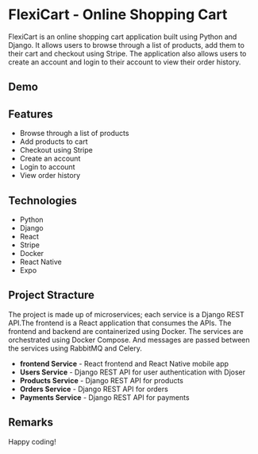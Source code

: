 
# FlexiCart - Online Shopping Cart

FlexiCart is an online shopping cart application built using Python and Django. It allows users to browse through a list of products, add them to their cart and checkout using Stripe. The application also allows users to create an account and login to their account to view their order history.

## Demo

## Features

* Browse through a list of products
* Add products to cart
* Checkout using Stripe
* Create an account
* Login to account
* View order history

## Technologies

* Python
* Django
* React
* Stripe
* Docker
* React Native
* Expo

## Project Stracture

The project is made up of microservices; each service is a Django REST API.The frontend is a React application that consumes the APIs. The frontend and backend are containerized using Docker. The services are orchestrated using Docker Compose. And messages are passed between the services using RabbitMQ and Celery.

* **frontend Service** - React frontend and React Native mobile app
* **Users Service** - Django REST API for user authentication with Djoser
* **Products Service** - Django REST API for products
* **Orders Service** - Django REST API for orders
* **Payments Service** - Django REST API for payments

## Remarks

Happy coding!
